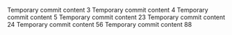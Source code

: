 Temporary commit content 3
Temporary commit content 4
Temporary commit content 5
Temporary commit content 23
Temporary commit content 24
Temporary commit content 56
Temporary commit content 88
